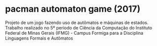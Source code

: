 # pacman automaton game (2017)
Projeto de um jogo fazendo uso de autômatos e máquinas de estados. Trabalho realizado no 5º período de Ciência da Computação do Instituto Federal de Minas Gerais (IFMG) - Campus Formiga para a Disciplina Linguagens Formais e Autômatos
